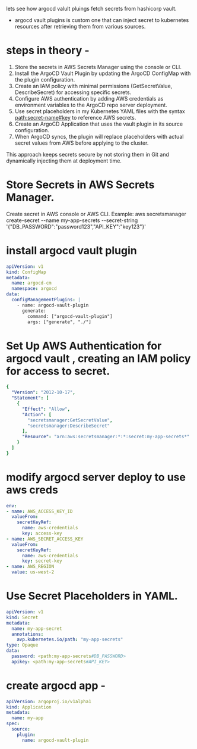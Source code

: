 lets see how argocd valult pluings fetch secrets from hashicorp vault.
- argocd vault plugins is custom one that can inject secret to kubernetes resources after retrieving them from various sources.

# steps in theory -
1. Store the secrets in AWS Secrets Manager using the console or CLI.
2. Install the ArgoCD Vault Plugin by updating the ArgoCD ConfigMap with the plugin configuration.
3. Create an IAM policy with minimal permissions (GetSecretValue, DescribeSecret) for accessing specific secrets.
4. Configure AWS authentication by adding AWS credentials as environment variables to the ArgoCD repo server deployment.
5. Use secret placeholders in my Kubernetes YAML files with the syntax <path:secret-name#key> to reference AWS secrets.
6. Create an ArgoCD Application that uses the vault plugin in its source configuration.
7. When ArgoCD syncs, the plugin will replace placeholders with actual secret values from AWS before applying to the cluster.

This approach keeps secrets secure by not storing them in Git and dynamically injecting them at deployment time.

# Store Secrets in AWS Secrets Manager.
Create secret in AWS console or AWS CLI.
Example: aws secretsmanager create-secret --name my-app-secrets --secret-string '{"DB_PASSWORD":"password123","API_KEY":"key123"}' 

# install argocd vault plugin
```yml
apiVersion: v1
kind: ConfigMap
metadata:
  name: argocd-cm
  namespace: argocd
data:
  configManagementPlugins: |
    - name: argocd-vault-plugin
      generate:
        command: ["argocd-vault-plugin"]
        args: ["generate", "./"]
```

# Set Up AWS Authentication for argocd vault , creating an IAM policy for access to secret.
```yml
{
  "Version": "2012-10-17",
  "Statement": [
    {
      "Effect": "Allow",
      "Action": [
        "secretsmanager:GetSecretValue",
        "secretsmanager:DescribeSecret"
      ],
      "Resource": "arn:aws:secretsmanager:*:*:secret:my-app-secrets*"
    }
  ]
}
```

# modify argocd server deploy to use aws creds
```yml
env:
- name: AWS_ACCESS_KEY_ID
  valueFrom:
    secretKeyRef:
      name: aws-credentials
      key: access-key
- name: AWS_SECRET_ACCESS_KEY
  valueFrom:
    secretKeyRef:
      name: aws-credentials
      key: secret-key
- name: AWS_REGION
  value: us-west-2
```

# Use Secret Placeholders in YAML.
```yaml
apiVersion: v1
kind: Secret
metadata:
  name: my-app-secret
  annotations:
    avp.kubernetes.io/path: "my-app-secrets"
type: Opaque
data:
  password: <path:my-app-secrets#DB_PASSWORD>
  apikey: <path:my-app-secrets#API_KEY>
```

# create argocd app - 
```yml
apiVersion: argoproj.io/v1alpha1
kind: Application
metadata:
  name: my-app
spec:
  source:
    plugin:
      name: argocd-vault-plugin
```

